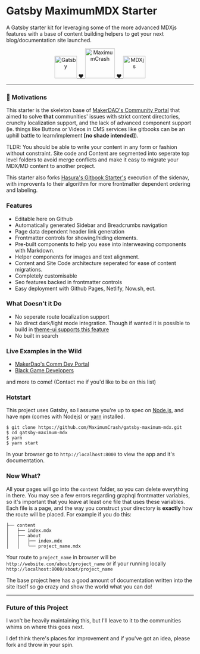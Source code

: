 # Gatsby MaximumMDX Starter

A Gatsby starter kit for leveraging some of the more advanced MDXjs features with a base of content building helpers to get your next blog/documentation site launched.

<p align="center">
  <a href="https://www.gatsbyjs.org">
    <img alt="Gatsby" src="https://www.gatsbyjs.com/Gatsby-Monogram.svg" width="60" />
    ❤️
	<img alt="MaximumCrash" src="https://rejontaylor.com/Images/crash_contact.svg" width="80" />
	❤️
    <img alt="MDXjs" src="https://mdx-logo.now.sh" width="60"/>
  </a>
</p>

---

### 🤔 Motivations

This starter is the skeleton base of [MakerDAO's Community Portal](https://github.com/makerdao/community) that aimed to solve **that** communities' issues with strict content directories, crunchy localization support, and the lack of advanced component support (ie. things like Buttons or Videos in CMS services like gitbooks can be an uphill battle to learn/implement __[no shade intended]__). 

TLDR: You should be able to write your content in any form or fashion without constraint. Site code and Content are segmented into seperate top level folders to avoid merge conflicts and make it easy to migrate your MDX/MD content to another project.

This starter also forks [Hasura's Gitbook Starter's](https://github.com/hasura/gatsby-gitbook-starter) execution of the sidenav, with improvents to their algorithm for more frontmatter dependent ordering and labeling.

### Features

- Editable here on Github
- Automatically generated Sidebar and Breadcrumbs navigation
- Page data dependent header link generation
- Frontmatter controls for showing/hiding elements. 
- Pre-built components to help you ease into interweaving components with Markdown.
- Helper components for images and text alignment.
- Content and Site Code architecture seperated for ease of content migrations.
- Completely customisable
- Seo features backed in frontmatter controls
- Easy deployment with Github Pages, Netlify, Now.sh, ect.

### What Doesn't it Do

- No seperate route localization support 
- No direct dark/light mode integration. Though if wanted it is possible to build in [theme-ui supports this feature](https://theme-ui.com/guides/color-mode-toggles/)
- No built in search 

### Live Examples in the Wild

- [MakerDao's Comm Dev Portal](https://community-development.makerdao.com/)
- [Black Game Developers](https://www.blackgamedevs.com/)

and more to come! (Contact me if you'd like to be on this list)

### Hotstart

This project uses Gatsby, so I assume you're up to spec on [Node.js](https://nodejs.org/en/download/), and have npm (comes with Nodejs) or [yarn](https://classic.yarnpkg.com/en/docs/install#mac-stable) installed. 

```
$ git clone https://github.com/MaximumCrash/gatsby-maximum-mdx.git
$ cd gatsby-maximum-mdx
$ yarn 
$ yarn start
```

In your browser go to `http://localhost:8000` to view the app and it's documentation.

### Now What?

All your pages will go into the `content` folder, so you can delete everything in there. You may see a few errors regarding graphql frontmatter variables, so it's important that you leave at least one file that uses these variables. Each file is a page, and the way you construct your directory is **exactly** how the route will be placed. For example if you do this:

```
├── content
│   ├── index.mdx
│   ├── about
│   │   ├── index.mdx
│   │   └── project_name.mdx
```

Your route to `project_name` in browser will be `http://website.com/about/project_name` or if your running locally `http://localhost:8000/about/project_name`

The base project here has a good amount of documentation written into the site itself so go crazy and show the world what you can do! 

--- 

### Future of this Project

I won't be heavily maintaining this, but I'll leave to it to the communities whims on where this goes next.

I def think there's places for improvement and if you've got an idea, please fork and throw in your spin. 
